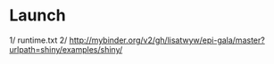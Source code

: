 
# Launch

1/ runtime.txt
2/ http://mybinder.org/v2/gh/lisatwyw/epi-gala/master?urlpath=shiny/examples/shiny/
